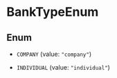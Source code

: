 

# BankTypeEnum

## Enum


* `COMPANY` (value: `"company"`)

* `INDIVIDUAL` (value: `"individual"`)



